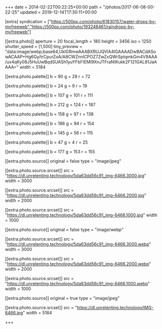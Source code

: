 +++
date = 2014-02-22T00:22:25+00:00
path = "/photos/2017-06-08-00-22-25"
updated = 2019-12-14T17:30:11+00:00

[extra]
syndication = ["https://500px.com/photo/61830157/water-drops-by-myfreeweb","https://500px.com/photo/193248461/raindrops-by-myfreeweb"]

[[extra.photo]]
aperture = 20
focal_length = 180
height = 3456
iso = 1250
shutter_speed = [1,500]
tiny_preview = "data:image/webp;base64,UklGRmwAAABXRUJQVlA4IGAAAADwBACdASowACAAP+Hg6Gy/trCpurZoA/A8CWZnnlCPOZ7ZwZxQWrSptqmkGm4V9AAA/ux4qKy08J5HuUwBqdSUASh1yuYFbFIEMI9XnJTFraNWukk2F121GAL81JaAAAA="
width = 5184

[[extra.photo.palette]]
b = 90
g = 28
r = 72

[[extra.photo.palette]]
b = 24
g = 9
r = 19

[[extra.photo.palette]]
b = 107
g = 101
r = 111

[[extra.photo.palette]]
b = 212
g = 124
r = 187

[[extra.photo.palette]]
b = 158
g = 97
r = 138

[[extra.photo.palette]]
b = 186
g = 94
r = 154

[[extra.photo.palette]]
b = 145
g = 56
r = 115

[[extra.photo.palette]]
b = 47
g = 4
r = 25

[[extra.photo.palette]]
b = 177
g = 153
r = 155

[[extra.photo.source]]
original = false
type = "image/jpeg"

[[extra.photo.source.srcset]]
src = "https://dl.unrelenting.technology/5da63dd56c91_img-6466.3000.jpg"
width = 3000

[[extra.photo.source.srcset]]
src = "https://dl.unrelenting.technology/5da63dd56c91_img-6466.2000.jpg"
width = 2000

[[extra.photo.source.srcset]]
src = "https://dl.unrelenting.technology/5da63dd56c91_img-6466.1000.jpg"
width = 1000

[[extra.photo.source]]
original = false
type = "image/webp"

[[extra.photo.source.srcset]]
src = "https://dl.unrelenting.technology/5da63dd56c91_img-6466.3000.webp"
width = 3000

[[extra.photo.source.srcset]]
src = "https://dl.unrelenting.technology/5da63dd56c91_img-6466.2000.webp"
width = 2000

[[extra.photo.source.srcset]]
src = "https://dl.unrelenting.technology/5da63dd56c91_img-6466.1000.webp"
width = 1000

[[extra.photo.source]]
original = true
type = "image/jpeg"

[[extra.photo.source.srcset]]
src = "https://dl.unrelenting.technology/IMG-6466.jpg"
width = 5184

+++

